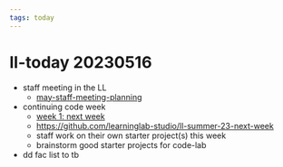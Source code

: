 ```yaml
---
tags: today
---
```

# ll-today 20230516
* staff meeting in the LL
    * [may-staff-meeting-planning](/aTnlMg6ZQz6B-lnM_SuM-g)
* continuing code week
    * [week 1: next week](/d4aeiOWvQZahufJUn-IwuQ)
    * https://github.com/learninglab-studio/ll-summer-23-next-week
    * staff work on their own starter project(s) this week
    * brainstorm good starter projects for code-lab
* dd fac list to tb